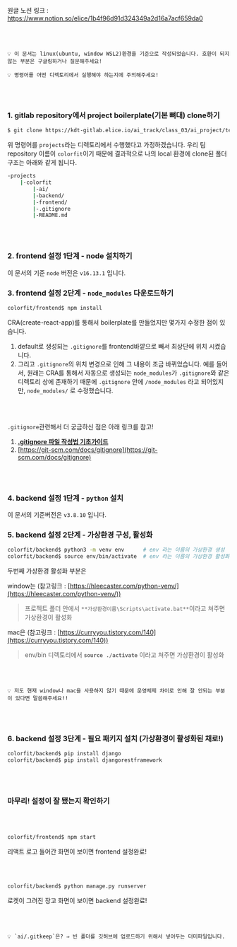 원글 노션 링크 : https://www.notion.so/elice/1b4f96d91d324349a2d16a7acf659da0

<br></br>

```
💡 이 문서는 linux(ubuntu, window WSL2)환경을 기준으로 작성되었습니다. 호환이 되지 않는 부분은 구글링하거나 질문해주세요!

💡 명령어를 어떤 디렉토리에서 실행해야 하는지에 주의해주세요!
```
<br></br>
### 1. gitlab repository에서 project boilerplate(기본 뼈대) clone하기

```bash
$ git clone https://kdt-gitlab.elice.io/ai_track/class_03/ai_project/team13/colorfit.git
```

위 명령어를 `projects`라는 디렉토리에서 수행했다고 가정하겠습니다. 우리 팀 repository 이름이 `colorfit`이기 때문에 결과적으로 나의 local 환경에 clone된 폴더 구조는 아래와 같게 됩니다.

```bash
-projects
	|-colorfit
		|-ai/
		|-backend/
		|-frontend/
		|-.gitignore
		|-README.md
```

<br></br>
### 2. frontend 설정 1단계 - node 설치하기

이 문서의 기준 `node` 버전은 `v16.13.1` 입니다.

### 3. frontend 설정 2단계 - `node_modules` 다운로드하기

```bash
colorfit/frontend$ npm install
```

CRA(create-react-app)를 통해서 boilerplate를 만들었지만 몇가지 수정한 점이 있습니다.

1. default로 생성되는 `.gitignore`를 frontend바깥으로 빼서 최상단에 위치 시켰습니다.
2. 그리고 `.gitignore`의 위치 변경으로 인해 그 내용이 조금 바뀌었습니다. 예를 들어서, 원래는 CRA를 통해서 자동으로 생성되는 `node_modules`가 `.gitignore`와 같은 디렉토리 상에 존재하기 때문에 `.gitignore` 안에 `/node_modules` 라고 되어있지만, `node_modules/` 로 수정했습니다.

<br></br>

`.gitignore`관련해서 더 궁금하신 점은 아래 링크를 참고!

1. ****[.gitignore 파일 작성법 기초가이드](https://bio-info.tistory.com/23)****
2. [https://git-scm.com/docs/gitignore](https://git-scm.com/docs/gitignore)

<br></br>
### 4. backend 설정 1단계 - `python` 설치

이 문서의 기준버전은 `v3.8.10` 입니다.


### 5. backend 설정 2단계 - 가상환경 구성, 활성화

```bash
colorfit/backend$ python3 -m venv env      # env 라는 이름의 가상환경 생성
colorfit/backend$ source env/bin/activate  # env 라는 이름의 가상환경 활성화
```

두번째 가상환경 활성화 부분은

window는 (참고링크 : [https://hleecaster.com/python-venv/](https://hleecaster.com/python-venv/))

> 프로젝트 폴더 안에서 `**가상환경이름\Scripts\activate.bat**`이라고 쳐주면 가상환경이 활성화
> 

mac은 (참고링크 : [https://curryyou.tistory.com/140](https://curryyou.tistory.com/140))

> env/bin 디렉토리에서 **`source ./activate`** 이라고 쳐주면 가상환경이 활성화
> 

<br></br>
```
💡 저도 현재 window나 mac을 사용하지 않기 때문에 운영체제 차이로 인해 잘 안되는 부분이 있다면 말씀해주세요!!
```

<br></br>

### 6. backend 설정 3단계 - 필요 패키지 설치 (가상환경이 활성화된 채로!)

```bash
colorfit/backend$ pip install django
colorfit/backend$ pip install djangorestframework
```

<br></br>

### 마무리! 설정이 잘 됐는지 확인하기

<br></br>

```bash
colorfit/frontend$ npm start
```

리액트 로고 들어간 화면이 보이면 frontend 설정완료!

<br></br>

```bash
colorfit/backend$ python manage.py runserver
```

로켓이 그려진 장고 화면이 보이면 backend 설정완료!

<br></br>
```
💡 `ai/.gitkeep`은? ⇒ 빈 폴더를 깃허브에 업로드하기 위해서 넣어두는 더미파일입니다.
```